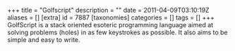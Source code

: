 +++
title = "Golfscript"
description = ""
date = 2011-04-09T03:10:19Z
aliases = []
[extra]
id = 7887
[taxonomies]
categories = []
tags = []
+++
GolfScript is a stack oriented esoteric programming language aimed at solving problems (holes) in as few keystrokes as possible. It also aims to be simple and easy to write.
